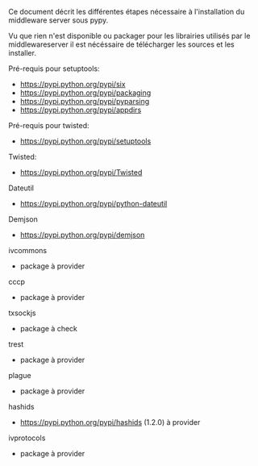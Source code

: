Ce document décrit les différentes étapes nécessaire à l'installation du middleware server sous pypy.

Vu que rien n'est disponible ou packager pour les librairies utilisés par le middlewareserver il est nécéssaire de télécharger les sources et les installer.


Pré-requis pour setuptools:
- https://pypi.python.org/pypi/six
- https://pypi.python.org/pypi/packaging
- https://pypi.python.org/pypi/pyparsing
- https://pypi.python.org/pypi/appdirs

Pré-requis pour twisted:
- https://pypi.python.org/pypi/setuptools

Twisted:
- https://pypi.python.org/pypi/Twisted

Dateutil
- https://pypi.python.org/pypi/python-dateutil
 
Demjson
- https://pypi.python.org/pypi/demjson

ivcommons
- package à provider

cccp
- package à provider

txsockjs
- package à check
 
trest
- package à provider

plague
- package à provider

hashids
- https://pypi.python.org/pypi/hashids (1.2.0) à provider

ivprotocols
- package à provider
 
